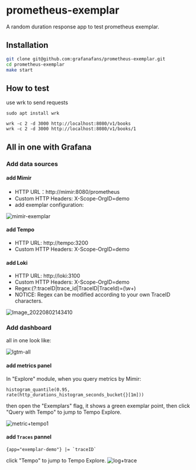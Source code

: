 # prometheus-exemplar

A random duration response app to test prometheus exemplar.

## Installation

```bash
git clone git@github.com:grafanafans/prometheus-exemplar.git
cd prometheus-exemplar
make start
```

## How to test

use wrk to send requests

```
sudo apt install wrk

wrk -c 2 -d 3000 http://localhost:8080/v1/books
wrk -c 2 -d 3000 http://localhost:8080/v1/books/1
```


## All in one with Grafana

### Add data sources

#### add Mimir

- HTTP URL：http://mimir:8080/prometheus    
- Custom HTTP Headers: X-Scope-OrgID=demo  
- add exemplar configuration:  

![mimir-exemplar](https://user-images.githubusercontent.com/41465048/182307110-f9275ec3-923f-45c2-b373-5974f17ad42e.PNG)


#### add Tempo  

- HTTP URL: http://tempo:3200  
- Custom HTTP Headers: X-Scope-OrgID=demo

#### add Loki 

- HTTP URL: http://loki:3100 
- Custom HTTP Headers: X-Scope-OrgID=demo 
- Regex:(?:traceID|trace_id|TraceID|TraceId)=(\w+)  
- NOTICE: Regex can be modified according to your own TraceID characters.  

![Image_20220802143410](https://user-images.githubusercontent.com/41465048/182307761-7cc9ae9e-764c-48da-92e5-4692d132f7f8.png)


### Add dashboard

all in one look like:

![lgtm-all](https://user-images.githubusercontent.com/1459834/188675089-5f757184-97a3-4f8e-910e-4daeb0bf55b5.jpg)

#### add metrics panel

In "Explore" module, when you query metrics by Mimir:  

```
histogram_quantile(0.95, rate(http_durations_histogram_seconds_bucket{}[1m]))
```
then open the "Exemplars" flag, it shows a green exemplar point, then click "Query with Tempo" to jump to Tempo Explore.

![metric+tempo1](https://user-images.githubusercontent.com/41465048/182309495-17c446ca-0d0b-4a46-8192-af7eae21c5b0.PNG)

#### add `Traces` pannel 

```
{app="exemplar-demo"} |= `traceID`  
```

click "Tempo" to jump to Tempo Explore.
![log+trace](https://user-images.githubusercontent.com/41465048/182306425-a3eadfa4-60cc-41ab-ac0a-2fda7168504f.PNG)

